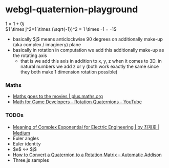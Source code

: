 webgl-quaternion-playground
===========================
$1=1+0j$   
$1 \times j^2=1 \times  (\sqrt{-1})^2 = 1 \times -1 = -1$
- basically \$j$  means anticlockwise 90 degrees on additionally make-up (aka complex / imaginery) plane
- basically in rotation in computation we add this additionally make-up as the rotating axis
  - that is we add this axis in addition to x, y, z when it comes to 3D. in natural numbers we add z or y (both work exactly the same since they both make 1 dimension rotation possible)
### Maths
- [Maths goes to the movies | plus.maths.org](https://plus.maths.org/content/maths-goes-movies)
- [Math for Game Developers - Rotation Quaternions - YouTube](https://www.youtube.com/watch?v=SCbpxiCN0U0&list=PLW3Zl3wyJwWOpdhYedlD-yCB7WQoHf-My&index=32)

### TODOs
- [Meaning of Complex Exponential for Electric Engineering | by 최재호 | Medium](https://medium.com/@theorose49/meaning-of-complex-exponential-for-electric-engineering-68de0625603f)
- Euler angles
- Euler identity
- \$e$ <-> \$j$  
- [How to Convert a Quaternion to a Rotation Matrix – Automatic Addison](https://automaticaddison.com/how-to-convert-a-quaternion-to-a-rotation-matrix/)
- Three.js samples
